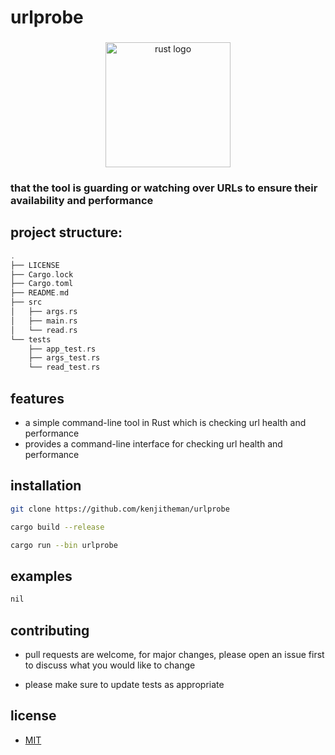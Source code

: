 # urlprobe

###

<div align="center">
  <img src="https://cdn.jsdelivr.net/gh/devicons/devicon/icons/rust/rust-plain.svg" height="200" alt="rust logo"  />
</div>

###

### that the tool is guarding or watching over URLs to ensure their availability and performance

## project structure:

```rust
.
├── LICENSE
├── Cargo.lock
├── Cargo.toml
├── README.md
├── src
│   ├── args.rs
│   ├── main.rs
│   └── read.rs
└── tests
    ├── app_test.rs
    ├── args_test.rs
    └── read_test.rs
```

## features

- a simple command-line tool in Rust which is checking url health and performance 
- provides a command-line interface for checking url health and performance

## installation

```sh
git clone https://github.com/kenjitheman/urlprobe
```

```sh
cargo build --release
```

```sh
cargo run --bin urlprobe
```

## examples

```sh
nil
```

## contributing

- pull requests are welcome, for major changes, please open an issue first to
  discuss what you would like to change

- please make sure to update tests as appropriate

## license

- [MIT](https://choosealicense.com/licenses/mit/)
